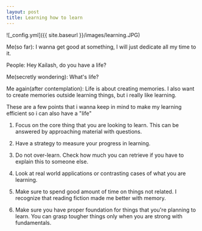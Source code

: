```yaml
---
layout: post
title: Learning how to learn
---
```


![_config.yml]({{ site.baseurl }}/images/learning.JPG)


Me(so far): I wanna get good at something, I will just dedicate all my time to it.

People: Hey Kailash, do you have a life?

Me(secretly wondering): What's life?

Me again(after contemplation): Life is about creating memories. I also want to create
memories outside learning things, but i really like learning.

These are a few points that i wanna keep in mind to make my learning efficient so i can also have a "life"

1. Focus on the core thing that you are looking to learn.
This can be answered by approaching material with questions.

2. Have a strategy to measure your progress in learning.

3. Do not over-learn.
Check how much you can retrieve if you have to explain this to someone else.

4. Look at real world applications or contrasting cases of what you are learning.

5. Make sure to spend good amount of time on things not related. I recognize that reading fiction made me better with memory.

6. Make sure you have proper foundation for things that you're planning to learn. You can grasp tougher things only when you are strong with fundamentals.
